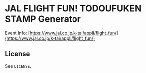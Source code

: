 # JAL FLIGHT FUN! TODOUFUKEN STAMP Generator

Event Info: [https://www.jal.co.jp/k-tai/appli/flight_fun/](https://www.jal.co.jp/k-tai/appli/flight_fun/)

## License

See `LICENSE`.
